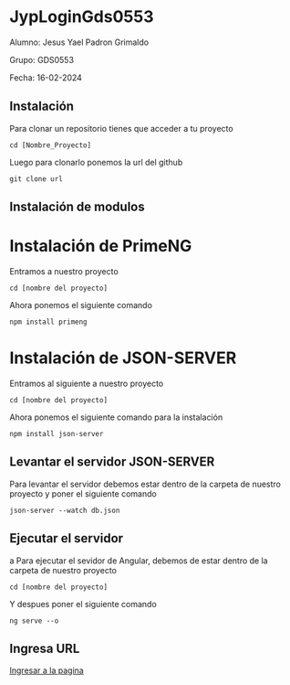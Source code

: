 # JypLoginGds0553

 Alumno: Jesus Yael Padron Grimaldo
 
 Grupo: GDS0553
 
 Fecha: 16-02-2024

## Instalación
Para clonar un repositorio tienes que acceder a tu proyecto
```
cd [Nombre_Proyecto]
```
Luego para clonarlo ponemos la url del github
```
git clone url
```
## Instalación de modulos
<h1>Instalación de PrimeNG</h1>


Entramos a nuestro proyecto
```
cd [nombre del proyecto]
```
Ahora ponemos el siguiente comando
```
npm install primeng
```
<h1>Instalación de JSON-SERVER</h1>


Entramos al siguiente a nuestro proyecto
   ```
   cd [nombre del proyecto]
   ```
Ahora ponemos el siguiente comando para la instalación
```
npm install json-server
```

## Levantar el servidor JSON-SERVER
Para levantar el servidor debemos estar dentro de la carpeta de nuestro proyecto y poner el siguiente comando
```
json-server --watch db.json
```

## Ejecutar el servidor
a
Para ejecutar el sevidor de Angular, debemos de estar dentro de la carpeta de nuestro proyecto
```
cd [nombre del proyecto]
```
Y despues poner el siguiente comando
```
ng serve --o
```
## Ingresa URL

<a href="https://localhost:4200/" title="Optional title">Ingresar a la pagina</a>




